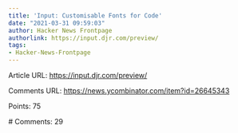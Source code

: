 ```yaml
---
title: 'Input: Customisable Fonts for Code'
date: "2021-03-31 09:59:03"
author: Hacker News Frontpage
authorlink: https://input.djr.com/preview/
tags:
- Hacker-News-Frontpage
---
```


<p>Article URL: <a href="https://input.djr.com/preview/">https://input.djr.com/preview/</a></p>
<p>Comments URL: <a href="https://news.ycombinator.com/item?id=26645343">https://news.ycombinator.com/item?id=26645343</a></p>
<p>Points: 75</p>
<p># Comments: 29</p>
